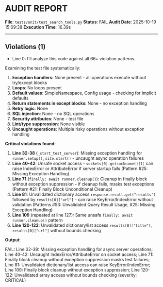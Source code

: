 # AUDIT REPORT

**File**: `tests/unit/test_search_tools.py`
**Status**: FAIL
**Audit Date**: 2025-10-19 15:09:38
**Execution Time**: 16.39s

---

## Violations (1)

- Line 0: I'll analyze this code against all 66+ violation patterns.

Examining the test file systematically:

1. **Exception handlers**: None present - all operations execute without try/except blocks
2. **Loops**: No loops present
3. **Default values**: SimpleNamespace, Config usage - checking for implicit defaults
4. **Return statements in except blocks**: None - no exception handling
5. **Retry logic**: None
6. **SQL injection**: None - no SQL operations
7. **Security attributes**: None - test file
8. **Lint/type suppression**: None visible
9. **Uncaught operations**: Multiple risky operations without exception handling

**Critical violations found**:

1. **Line 32-38** (`_start_test_server`): Missing exception handling for `runner.setup()`, `site.start()` - uncaught async operation failures
2. **Line 40-42**: Unsafe socket access - `sockets[0].getsockname()[1]` can raise IndexError or AttributeError if server startup fails (Pattern #25: Missing Exception Handling)
3. **Line 71** (`finally: await runner.cleanup()`): Cleanup in finally block without exception suppression - if cleanup fails, masks test exceptions (Pattern #21: Finally Block Unconditional Cleanup)
4. **Line 81**: Unvalidated dictionary access `response.result.get("results")` followed by `results[0]["url"]` - can raise KeyError/IndexError without validation (Patterns #53: Unvalidated Query Result Usage, #25: Missing Exception Handling)
5. **Line 109** (repeated at line 127): Same unsafe `finally: await runner.cleanup()` pattern
6. **Line 120-122**: Unvalidated dictionary/list access `results[0]["title"]`, `results[0]["url"]` without bounds checking

**Output**:

FAIL: Line 32-38: Missing exception handling for async server operations; Line 40-42: Uncaught IndexError/AttributeError on socket access; Line 71: Finally block cleanup without exception suppression masks test failures; Line 81: Unvalidated dictionary/list access can raise KeyError/IndexError; Line 109: Finally block cleanup without exception suppression; Line 120-122: Unvalidated array access without bounds checking
 (severity: CRITICAL)
